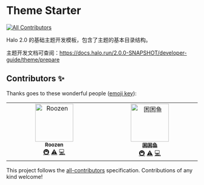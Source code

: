 # Theme Starter
<!-- ALL-CONTRIBUTORS-BADGE:START - Do not remove or modify this section -->
[![All Contributors](https://img.shields.io/badge/all_contributors-1-orange.svg?style=flat-square)](#contributors-)
<!-- ALL-CONTRIBUTORS-BADGE:END -->

Halo 2.0 的基础主题开发模板，包含了主题的基本目录结构。

主题开发文档可查阅：<https://docs.halo.run/2.0.0-SNAPSHOT/developer-guide/theme/prepare>

## Contributors ✨

Thanks goes to these wonderful people ([emoji key](https://allcontributors.org/docs/en/emoji-key)):

<!-- ALL-CONTRIBUTORS-LIST:START - Do not remove or modify this section -->
<!-- prettier-ignore-start -->
<!-- markdownlint-disable -->
<table>
  <tbody>
    <tr>
      <td align="center" valign="top" width="14.28%"><a href="http://roozen.top"><img src="https://avatars.githubusercontent.com/u/93673944?v=4?s=100" width="100px;" alt="Roozen"/><br /><sub><b>Roozen</b></sub></a><br /><a href="#infra-Roozenlz" title="Infrastructure (Hosting, Build-Tools, etc)">🚇</a> <a href="https://github.com/Roozenlz/halo-theme-aurora/commits?author=Roozenlz" title="Tests">⚠️</a> <a href="https://github.com/Roozenlz/halo-theme-aurora/commits?author=Roozenlz" title="Code">💻</a></td>
      <td align="center" valign="top" width="14.28%"><a href="https://github.com/chengzhongxue"><img src="https://avatars.githubusercontent.com/u/89380218?v=4?s=100" width="100px;" alt="困困鱼"/><br /><sub><b>困困鱼</b></sub></a><br /><a href="#infra-chengzhongxue" title="Infrastructure (Hosting, Build-Tools, etc)">🚇</a> <a href="https://github.com/Roozenlz/halo-theme-aurora/commits?author=chengzhongxue" title="Tests">⚠️</a> <a href="https://github.com/Roozenlz/halo-theme-aurora/commits?author=chengzhongxue" title="Code">💻</a></td>
    </tr>
  </tbody>
</table>

<!-- markdownlint-restore -->
<!-- prettier-ignore-end -->

<!-- ALL-CONTRIBUTORS-LIST:END -->

This project follows the [all-contributors](https://github.com/all-contributors/all-contributors) specification. Contributions of any kind welcome!